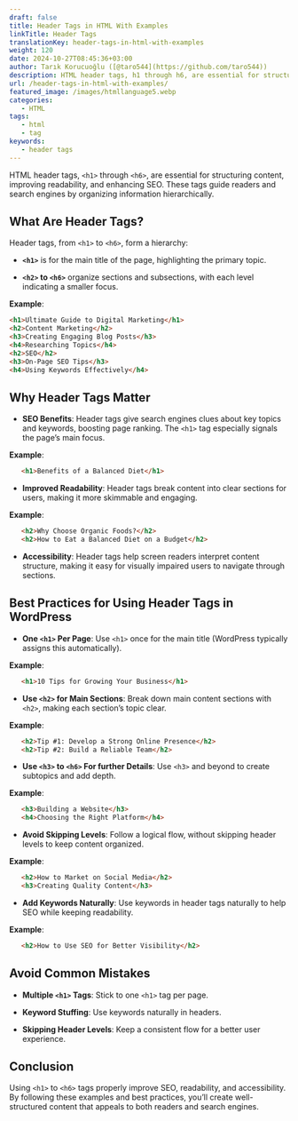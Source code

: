 ```yaml
---
draft: false
title: Header Tags in HTML With Examples
linkTitle: Header Tags
translationKey: header-tags-in-html-with-examples
weight: 120
date: 2024-10-27T08:45:36+03:00
author: Tarık Korucuoğlu ([@taro544](https://github.com/taro544))
description: HTML header tags, h1 through h6, are essential for structuring content, improving readability, and enhancing SEO.
url: /header-tags-in-html-with-examples/
featured_image: /images/htmllanguage5.webp
categories:
   - HTML
tags:
   - html
   - tag
keywords:
   - header tags
---
```

HTML header tags, `<h1>` through `<h6>`, are essential for structuring content, improving readability, and enhancing SEO. These tags guide readers and search engines by organizing information hierarchically.

## What Are Header Tags?

Header tags, from `<h1>` to `<h6>`, form a hierarchy:

* **`<h1>`** is for the main title of the page, highlighting the primary topic.

* **`<h2>` to `<h6>`** organize sections and subsections, with each level indicating a smaller focus.

**Example**:

```html
<h1>Ultimate Guide to Digital Marketing</h1>
<h2>Content Marketing</h2>
<h3>Creating Engaging Blog Posts</h3>
<h4>Researching Topics</h4>
<h2>SEO</h2>
<h3>On-Page SEO Tips</h3>
<h4>Using Keywords Effectively</h4>
```

## Why Header Tags Matter

* **SEO Benefits**: Header tags give search engines clues about key topics and keywords, boosting page ranking. The `<h1>` tag especially signals the page’s main focus.

**Example**:

```html
   <h1>Benefits of a Balanced Diet</h1>
```

* **Improved Readability**: Header tags break content into clear sections for users, making it more skimmable and engaging.

**Example**:

```html
   <h2>Why Choose Organic Foods?</h2>
   <h2>How to Eat a Balanced Diet on a Budget</h2>
```

* **Accessibility**: Header tags help screen readers interpret content structure, making it easy for visually impaired users to navigate through sections.

## Best Practices for Using Header Tags in WordPress

* **One `<h1>` Per Page**: Use `<h1>` once for the main title (WordPress typically assigns this automatically).

**Example**:

```html
   <h1>10 Tips for Growing Your Business</h1>
```

* **Use `<h2>` for Main Sections**: Break down main content sections with `<h2>`, making each section’s topic clear.

**Example**:

```html
   <h2>Tip #1: Develop a Strong Online Presence</h2>
   <h2>Tip #2: Build a Reliable Team</h2>
```

* **Use `<h3>` to `<h6>` For further Details**: Use `<h3>` and beyond to create subtopics and add depth.

**Example**:

```html
   <h3>Building a Website</h3>
   <h4>Choosing the Right Platform</h4>
```

* **Avoid Skipping Levels**: Follow a logical flow, without skipping header levels to keep content organized.

**Example**:

```html
   <h2>How to Market on Social Media</h2>
   <h3>Creating Quality Content</h3>
```

* **Add Keywords Naturally**: Use keywords in header tags naturally to help SEO while keeping readability.

**Example**:

```html
   <h2>How to Use SEO for Better Visibility</h2>
```

## Avoid Common Mistakes

* **Multiple `<h1>` Tags**: Stick to one `<h1>` tag per page.

* **Keyword Stuffing**: Use keywords naturally in headers.

* **Skipping Header Levels**: Keep a consistent flow for a better user experience.

## Conclusion

Using `<h1>` to `<h6>` tags properly improve SEO, readability, and accessibility. By following these examples and best practices, you’ll create well-structured content that appeals to both readers and search engines.
